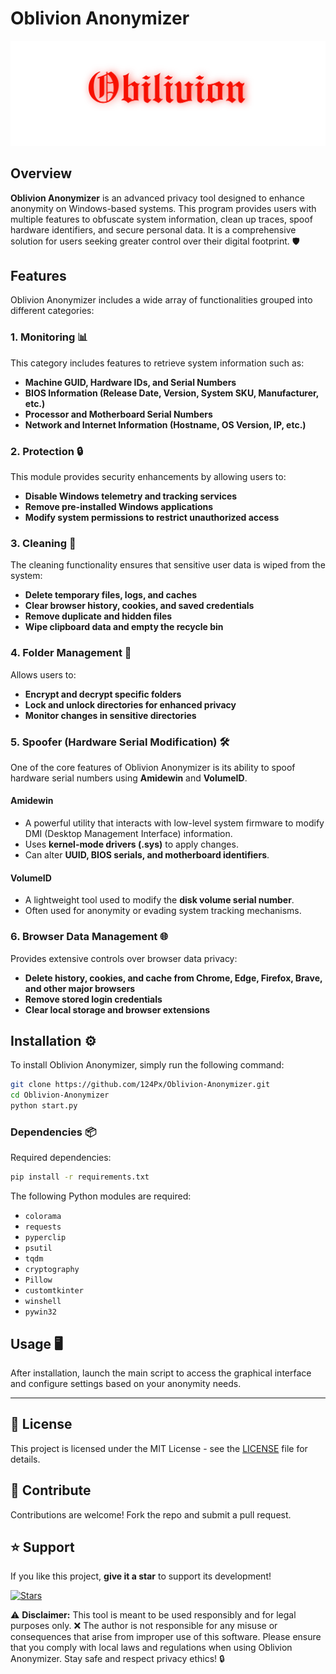 # Oblivion Anonymizer

<img src="https://raw.githubusercontent.com/124Px/Oblivion-anonymizer/refs/heads/main/Oblivion/Oblivion_Anonimizer/img/banner_oblivion.png" width="1000" />

## Overview
**Oblivion Anonymizer** is an advanced privacy tool designed to enhance anonymity on Windows-based systems. This program provides users with multiple features to obfuscate system information, clean up traces, spoof hardware identifiers, and secure personal data. It is a comprehensive solution for users seeking greater control over their digital footprint. 🛡️

## Features
Oblivion Anonymizer includes a wide array of functionalities grouped into different categories:

### 1. Monitoring 📊
This category includes features to retrieve system information such as:
- **Machine GUID, Hardware IDs, and Serial Numbers**
- **BIOS Information (Release Date, Version, System SKU, Manufacturer, etc.)**
- **Processor and Motherboard Serial Numbers**
- **Network and Internet Information (Hostname, OS Version, IP, etc.)**

### 2. Protection 🔒
This module provides security enhancements by allowing users to:
- **Disable Windows telemetry and tracking services**
- **Remove pre-installed Windows applications**
- **Modify system permissions to restrict unauthorized access**

### 3. Cleaning 🧹
The cleaning functionality ensures that sensitive user data is wiped from the system:
- **Delete temporary files, logs, and caches**
- **Clear browser history, cookies, and saved credentials**
- **Remove duplicate and hidden files**
- **Wipe clipboard data and empty the recycle bin**

### 4. Folder Management 📂
Allows users to:
- **Encrypt and decrypt specific folders**
- **Lock and unlock directories for enhanced privacy**
- **Monitor changes in sensitive directories**

### 5. Spoofer (Hardware Serial Modification) 🛠️
One of the core features of Oblivion Anonymizer is its ability to spoof hardware serial numbers using **Amidewin** and **VolumeID**.

#### **Amidewin**
- A powerful utility that interacts with low-level system firmware to modify DMI (Desktop Management Interface) information.
- Uses **kernel-mode drivers (.sys)** to apply changes.
- Can alter **UUID, BIOS serials, and motherboard identifiers**.

#### **VolumeID**
- A lightweight tool used to modify the **disk volume serial number**.
- Often used for anonymity or evading system tracking mechanisms.

### 6. Browser Data Management 🌐
Provides extensive controls over browser data privacy:
- **Delete history, cookies, and cache from Chrome, Edge, Firefox, Brave, and other major browsers**
- **Remove stored login credentials**
- **Clear local storage and browser extensions**

## Installation ⚙️
To install Oblivion Anonymizer, simply run the following command:
```bash
git clone https://github.com/124Px/Oblivion-Anonymizer.git
cd Oblivion-Anonymizer
python start.py
```

### Dependencies 📦
Required dependencies:
```bash
pip install -r requirements.txt
```

The following Python modules are required:
- `colorama`
- `requests`
- `pyperclip`
- `psutil`
- `tqdm`
- `cryptography`
- `Pillow`
- `customtkinter`
- `winshell`
- `pywin32`

## Usage 🖥️
After installation, launch the main script to access the graphical interface and configure settings based on your anonymity needs.

---

## 📜 License
This project is licensed under the MIT License - see the [LICENSE](https://github.com/124Px/Oblivion-anonymizer/blob/main/LICENSE) file for details.

## 🤝 Contribute
Contributions are welcome! Fork the repo and submit a pull request.

## ⭐️ Support
If you like this project, **give it a star** to support its development!

[![Stars](https://img.shields.io/github/stars/124Px/Oblivion-anonymizer.svg?style=social)](https://github.com/124Px/Oblivion-anonymizer)

⚠ **Disclaimer:** This tool is meant to be used responsibly and for legal purposes only. ❌ The author is not responsible for any misuse or consequences that arise from improper use of this software. Please ensure that you comply with local laws and regulations when using Oblivion Anonymizer. Stay safe and respect privacy ethics! 🔒

